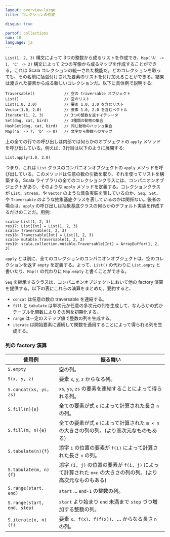 ```yaml
---
layout: overview-large
title: コレクションの作成

disqus: true

partof: collections
num: 16
language: ja
---
```


`List(1, 2, 3)` 構文によって 3つの整数から成るリストを作成でき、`Map('A' -> 1, 'C' -> 2)` 構文によって 2つの写像から成るマップを作成することができる。これは Scala コレクションの統一された機能だ。どのコレクションを取っても、その名前に括弧付けされた要素のリストを付け加えることができる。結果は渡された要素から成る新しいコレクションだ。以下に具体例で説明する:

    Traversable()             // 空の traversable オブジェクト
    List()                    // 空のリスト
    List(1.0, 2.0)            // 要素 1.0, 2.0 を含むリスト
    Vector(1.0, 2.0)          // 要素 1.0, 2.0 を含むベクトル
    Iterator(1, 2, 3)         // 3つの整数を返すイテレータ
    Set(dog, cat, bird)       // 3種類の動物の集合
    HashSet(dog, cat, bird)   // 同じ動物のハッシュ集合
    Map('a' -> 7, 'b' -> 0)   // 文字から整数へのマップ

上の全ての行での呼び出しは内部では何らかのオブジェクトの `apply` メソッドを呼び出している。例えば、3行目は以下のように展開する:

    List.apply(1.0, 2.0)

つまり、これは `List` クラスのコンパニオンオブジェクトの `apply` メソッドを呼び出している。このメソッドは任意の数の引数を取り、それを使ってリストを構築する。Scala ライブラリの全てのコレクションクラスには、コンパニオンオブジェクトがあり、そのような `apply` メソッドを定義する。コレクションクラスが `List`、`Stream`、や `Vector` のような具象実装を表しているのか、`Seq`、`Set`、や `Traversable` のような抽象基底クラスを表しているのかは関係ない。後者の場合は、`apply` の呼び出しは抽象基底クラスの何らかのデフォルト実装を作成するだけのことだ。用例:

    scala> List(1, 2, 3)
    res17: List[Int] = List(1, 2, 3)
    scala> Traversable(1, 2, 3)
    res18: Traversable[Int] = List(1, 2, 3)
    scala> mutable.Traversable(1, 2, 3)
    res19: scala.collection.mutable.Traversable[Int] = ArrayBuffer(1, 2, 3)

`apply` とは別に、全てのコレクションのコンパニオンオブジェクトは、空のコレクションを返す `empty` を定義する。よって、`List()` の代わりに `List.empty` と書いたり、`Map()` の代わりに `Map.empty` と書くことができる。

`Seq` を継承するクラスは、コンパニオンオブジェクトにおいて他の factory 演算を提供する。以下の表にこれらの演算をまとめた。要約すると、

* `concat` は任意の数の traversable を連結する。
* `fill` と `tabulate` は単次元か任意の多次元の列を生成して、なんらかの式かテーブル化関数によりその列を初期化する。
* `range` は一定のステップ値で整数の列を生成する。
* `iterate` は開始要素に連続して関数を適用することによって得られる列を生成する。

### 列の factory 演算

| 使用例                    | 振る舞い|
| ------                   | ------                                                           |
|  `S.empty`         	    | 空の列。 |
|  `S(x, y, z)`      	    | 要素 `x`, `y`, `z` からなる列。 |
|  `S.concat(xs, ys, zs)`   | `xs`, `ys`, `zs` の要素を連結することによって得られる列。 |
|  `S.fill(n){e}`      	    | 全ての要素が式 `e` によって計算された長さ `n` の列。 |
|  `S.fill(m, n){e}`        | 全ての要素が式 `e` によって計算された `m × n` の大きさの列の列。(より高次元なものもある) |
|  `S.tabulate(n){f}`       | 添字 `i` の位置の要素が `f(i)` によって計算された長さ `n` の列。 |
|  `S.tabulate(m, n){f}`    | 添字 `(i, j)` の位置の要素が `f(i, j)` によって計算された `m×n` の大きさの列の列。(より高次元なものもある)|
|  `S.range(start, end)`    | `start` ... `end-1` の整数の列。 |
|  `S.range(start, end, step)`| `start` より始まり `end` 未満まで `step` づつ増加する整数の列。 |
|  `S.iterate(x, n)(f)`     | 要素 `x`、`f(x)`、`f(f(x))`、… からなる長さ `n` の列。 |
